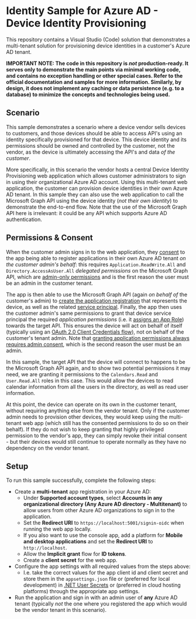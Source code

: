 # Identity Sample for Azure AD - Device Identity Provisioning

This repository contains a Visual Studio (Code) solution that demonstrates a multi-tenant solution for provisioning device identities in a customer's Azure AD tenant.

**IMPORTANT NOTE: The code in this repository is _not_ production-ready. It serves only to demonstrate the main points via minimal working code, and contains no exception handling or other special cases. Refer to the official documentation and samples for more information. Similarly, by design, it does not implement any caching or data persistence (e.g. to a database) to minimize the concepts and technologies being used.**

## Scenario

This sample demonstrates a scenario where a device vendor sells devices to customers, and those devices should be able to access API's using an identity specifically provisioned for that device. This device identity and its permissions should be owned and controlled by the customer, not the vendor, as the device is ultimately accessing the API's and data _of the customer_.

More specifically, in this scenario the vendor hosts a central Device Identity Provisioning web application which allows customer administrators to sign in using their organizational Azure AD account. Using this multi-tenant web application, the customer can provision device identities in their own Azure AD tenant. In this sample they can also use the web application to call the Microsoft Graph API using the device identity (_not their own identity_) to demonstrate the end-to-end flow. Note that the use of the Microsoft Graph API here is irrelevant: it could be any API which supports Azure AD authentication.

## Permissions & Consent

When the customer admin signs in to the web application, they [consent](https://docs.microsoft.com/azure/active-directory/develop/consent-framework) to the app being able to register applications in their own Azure AD tenant _on the customer admin's behalf_: this requires `Application.ReadWrite.All` and `Directory.AccessAsUser.All` _delegated permissions_ on the Microsoft Graph API, which are [admin-only permissions](https://docs.microsoft.com/graph/permissions-reference) and is the first reason the user must be an admin in the customer tenant.

The app is then able to use the Microsoft Graph API (again _on behalf of_ the customer's admin) to [create the application registration](https://docs.microsoft.com/graph/api/application-post-applications?view=graph-rest-1.0&tabs=http) that represents the device, as well as the related [service principal](https://docs.microsoft.com/graph/api/serviceprincipal-post-serviceprincipals?view=graph-rest-1.0&tabs=http). Finally, the app then uses the customer admin's same permissions to grant that device service principal the required _application permissions_ (i.e. it [assigns an App Role](https://docs.microsoft.com/graph/api/serviceprincipal-post-approleassignments?view=graph-rest-1.0&tabs=http)) towards the target API. This ensures the device will act on behalf of itself (typically using an [OAuth 2.0 Client Credentials flow](https://docs.microsoft.com/azure/active-directory/develop/v2-oauth2-client-creds-grant-flow)), not on behalf of the customer's tenant admin. Note that [granting application permissions always requires admin consent](https://docs.microsoft.com/azure/active-directory/develop/v2-permissions-and-consent#permission-types), which is the second reason the user must be an admin.

In this sample, the target API that the device will connect to happens to be the Microsoft Graph API again, and to show two potential permissions it may need, we are granting it permissions to the `Calendars.Read` and `User.Read.All` roles in this case. This would allow the devices to read calendar information from all the users in the directory, as well as read user information.

At this point, the device can operate on its own in the customer tenant, without requiring anything else from the vendor tenant. Only if the customer admin needs to provision other devices, they would keep using the multi-tenant web app (which still has the consented permissions to do so on their behalf). If they do not wish to keep granting that highly privileged permission to the vendor's app, they can simply revoke their initial consent - but their devices would still continue to operate normally as they have no dependency on the vendor tenant.

## Setup

To run this sample successfully, complete the following steps:

- Create a **multi-tenant** app registration in your Azure AD:
  - Under **Supported account types**, select **Accounts in any organizational directory (Any Azure AD directory - Multitenant)** to allow users from other Azure AD organizations to sign in to the application.
  - Set the **Redirect URI** to `https://localhost:5001/signin-oidc` when running the web app locally.
  - If you also want to use the console app, add a platform for **Mobile and desktop applications** and set the **Redirect URI** to `http://localhost`.
  - Allow the **Implicit grant** flow for **ID tokens**.
  - Create a **client secret** for the web app.
- Configure the app settings with all required values from the steps above:
  - I.e. take the correct values for the app client id and client secret and store them in the `appsettings.json` file or (preferred for local development) in [.NET User Secrets](https://docs.microsoft.com/aspnet/core/security/app-secrets?view=aspnetcore-3.1&tabs=windows) or (preferred in cloud hosting platforms) through the appropriate app settings.
- Run the application and sign in with an admin user of **any** Azure AD tenant (typically _not_ the one where you registered the app which would be the vendor tenant in this scenario).
